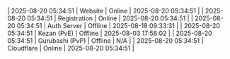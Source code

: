 | 2025-08-20 05:34:51 | Website | Online | 2025-08-20 05:34:51 |
| 2025-08-20 05:34:51 | Registration | Online | 2025-08-20 05:34:51 |
| 2025-08-20 05:34:51 | Auth Server | Offline | 2025-08-18 09:33:31 |
| 2025-08-20 05:34:51 | Kezan (PvE) | Offline | 2025-08-03 17:58:02 |
| 2025-08-20 05:34:51 | Gurubashi (PvP) | Offline | N/A |
| 2025-08-20 05:34:51 | Cloudflare | Online | 2025-08-20 05:34:51 |
